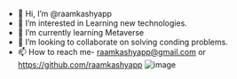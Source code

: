 - 👋 Hi, I’m @raamkashyapp
- 👀 I’m interested in Learning new technologies.
- 🌱 I’m currently learning Metaverse
- 💞️ I’m looking to collaborate on solving conding problems.
- 📫 How to reach me- raamkashyapp@gmail.com or https://github.com/raamkashyapp
![image](https://user-images.githubusercontent.com/112062607/186597562-da5a8309-7bd5-402b-835c-8276563a4c91.png)


<!---
raamkashyapp/raamkashyapp is a ✨ special ✨ repository because its `README.md` (this file) appears on your GitHub profile.
You can click the Preview link to take a look at your changes.
--->
